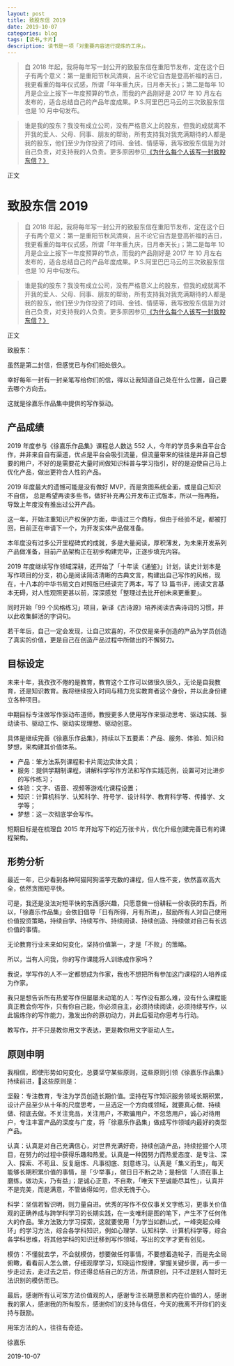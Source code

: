 ```yaml
---
layout: post
title: 致股东信 2019
date: 2019-10-07
categories: blog
tags: [读书,卡片]
description: 读书是一项「对重要内容进行提炼的工序」。
---
```



> 自 2018 年起，我将每年写一封公开的致股东信在重阳节发布，定在这个日子有两个意义：第一是重阳节秋风清爽，且不论它自古是登高祈福的吉日，我更看重的每年仪式感，所谓「年年重九庆，日月奉天长」；第二是每年 10 月是企业上报下一年度预算的节点，而我的产品刚好是 2017 年 10 月左右发布的，适合总结自己的产品年度成果。P.S.阿里巴巴马云的三次致股东信也是 10 月中旬发布。

> 谁是我的股东？我没有成立公司，没有严格意义上的股东，但我的成就离不开我的爱人、父母、同事、朋友的帮助，所有支持我对我充满期待的人都是我的股东，他们至少为你投资了时间、金钱、情感等，我写致股东信是为对自己负责，对支持我的人负责。更多原因参见[《为什么每个人该写一封致股东信？》](http://www.cnfeat.com/blog/2017/07/12/LetterToShareholders/)

正文

# 致股东信 2019


> 自 2018 年起，我将每年写一封公开的致股东信在重阳节发布，定在这个日子有两个意义：第一是重阳节秋风清爽，且不论它自古是登高祈福的吉日，我更看重的每年仪式感，所谓「年年重九庆，日月奉天长」；第二是每年 10 月是企业上报下一年度预算的节点，而我的产品刚好是 2017 年 10 月左右发布的，适合总结自己的产品年度成果。P.S.阿里巴巴马云的三次致股东信也是 10 月中旬发布。

> 谁是我的股东？我没有成立公司，没有严格意义上的股东，但我的成就离不开我的爱人、父母、同事、朋友的帮助，所有支持我对我充满期待的人都是我的股东，他们至少为你投资了时间、金钱、情感等，我写致股东信是为对自己负责，对支持我的人负责。更多原因参见[《为什么每个人该写一封致股东信？》](http://www.cnfeat.com/blog/2017/07/12/LetterToShareholders/)

正文

致股东：

虽然是第二封信，但感觉已与你们相处很久。

幸好每年一封有一封亲笔写给你们的信，得以让我知道自己处在什么位置，自己要去哪个方向去。

这就是徐嘉乐作品集中提供的写作驱动。

## 产品成绩

2019 年度参与《徐嘉乐作品集》课程总人数达 552 人，今年的学员多来自平台合作，并非来自自有渠道，优点是平台会吸引流量，但流量带来的往往是并非自己想要的用户，不好的是需要花大量时间做知识科普与学习指引，好的是迫使自己马上优化产品，做出更符合人性的产品。

2019 年度最大的遗憾可能是没有做好 MVP，而是贪图系统全面，或是自己知识不自信， 总是希望再读多些书，做好补充再公开发布正式版本，所以一拖再拖，导致上年度没有推出过公开产品。

这一年，开始注重知识产权保护方面，申请过三个商标，但由于经验不足，都被打回，目前正在申请下一个，为开发实体产品做准备。

本年度没有过多公开里程碑式的成就，多是大量阅读，厚积薄发，为未来开发系列产品做准备，目前产品架构正在初步构建完毕，正逐步填充内容。

2019 年度继续写作领域深耕，还开始了「十年读《通鉴》」计划，读史计划本是写作项目的分支，初心是阅读简洁清晰的古典文言，构建出自己写作的风格，现在，十八本的中华书局文白对照版已经读完了两本，写了 13 篇书评，阅读文言基本无碍，对人性观照更甚以前，深深感觉「整理过去比开创未来更重要」。

同时开始「99 个风格练习」项目，新译《古诗源》培养阅读古典诗词的习惯，并以此收集鲜活的字词句。

若干年后，自己一定会发现，让自己欢喜的，不仅仅是亲手创造的产品为学员创造了真实的价值，更是自己在创造产品过程中所做出的不懈努力。

## 目标设定

未来十年，我孜孜不倦的是教育，教育这个工作可以做很久很久，无论是自我教育，还是知识教育。我将继续投入时间与精力充实教育者这个身份，并以此身份建立各种项目。

中期目标专注做写作驱动布道师，教授更多人使用写作来驱动思考、驱动实践、驱动读书、驱动工作、驱动实现理想、驱动创意。

具体是继续完善《徐嘉乐作品集》，持续以下五要素：产品、服务、体验、知识和梦想，来构建其价值体系。

- 产品：笨方法系列课程和卡片周边实体文具；
- 服务：提供学期制课程，讲解科学写作方法和写作实践范例，设置可对比进步的写作练习；
- 体验：文字、语音、视频等游戏化课程设置；
- 知识：计算机科学、认知科学、符号学、设计科学、教育科学等、传播学、文学等；
- 梦想：这一次彻底学会写作。

短期目标是在梳理自 2015 年开始写下的近万张卡片，优化升级创建完善已有的课程架构。

## 形势分析

最近一年，已少看到各种阿猫阿狗滥竽充数的课程，但人性不变，依然喜欢高大全，依然贪图短平快。

可是，我还是没法对短平快的东西感兴趣，只愿意做一份耕耘一份收获的东西，所以，「徐嘉乐作品集」会依旧倡导「日有所得，月有所进」，鼓励所有人对自己使用价值投资策略，持续自学、持续写作、持续阅读、持续创造、持续做对自己有长远价值的事情。

无论教育行业未来如何变化，坚持价值第一，才是「不败」的策略。

所以，当有人问我，你的写作课能将人训练成作家吗？

我说，学写作的人不一定都想成为作家，我也不想把所有参加这门课程的人培养成为作家。

我只是想告诉所有热爱写作但屡屡未动笔的人：写作没有那么难，没有什么课程能真正教会你写作，只有你自己能，你必须自主，必须持续阅读，必须持续写作，以此锻炼你的写作能力，激发出你的原初动力，并此后驱动你思考与行动。

教写作，并不只是教你用文字表达，更是教你用文字驱动人生。


## 原则申明

我相信，即使形势如何变化，总要坚守某些原则，这些原则引领《徐嘉乐作品集》持续前进，这些原则是：

坚毅：专注教育，专注为学员创造长期价值。坚持在写作知识服务领域长期积累，设计产品至少从十年的尺度思考，一旦选定一个方向或领域，就要真心做、持续做、彻底去做。不关注竞品，关注用户，不欺骗用户，不忽悠用户，诚心对待用户，专注丰富产品的深度与广度，将「徐嘉乐作品集」做成写作领域内最好的类型产品。

认真：认真是对自己充满信心，对世界充满好奇，持续创造产品，持续挖掘个人项目，在努力的过程中获得乐趣和热爱。认真是一种因努力而热爱态度、是专注、深入、探索、不苟且、反复磨炼、凡事彻底、刻意练习。认真是「集义而生」，每天能够长期积累价值的事情，是「少举事」，做日日不断之功；是相信「人须在事上磨练，做功夫，乃有益」；是诚心正意，不自欺，「唯天下至诚能尽其性」，认真并不是完美，而是满意，不管做得如何，但求无愧于心。

科学：坚信若智识明，则力量自进。优秀的写作不仅仅事关文字练习，更事关价值观的正确养成与跨学科学习的长期实践，在一支唯利是图的笔下，产生不了任何伟大的作品。笨方法致力学习探索，这就要使用「为学当如群山式，一峰突起众峰环」的学习方法，综合各学科知识，例如心理学、认知科学、计算机科学等，综合各学科思维，将其他学科的知识迁移到写作领域，写出的文字才更有创见。

模仿：不懂就去学，不会就模仿，想要做任何事情，不要想着造轮子，而是先全局俯瞰，看看前人怎么做，仔细观摩学习，知晓运作规律，掌握关键步骤，再一步一步走过去，走过去之后，你还得总结自己的方法，所谓原创，只不过是别人暂时无法识别的模仿而已。

最后，感谢所有认可笨方法价值观的人，感谢专注长期愿景和内在价值的人，感谢我的家人，感谢我的所有股东，感谢你们的支持与信任，今天的我离不开你们的支持与鼓励。

用笨方法的人，往往有奇迹。

徐嘉乐

2019-10-07



